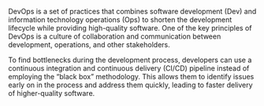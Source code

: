 DevOps is a set of practices that combines software development (Dev) and information technology operations (Ops) to shorten the development lifecycle while providing high-quality software. One of the key principles of DevOps is a culture of collaboration and communication between development, operations, and other stakeholders.

To find bottlenecks during the development process, developers can use a continuous integration and continuous delivery (CI/CD) pipeline instead of employing the “black box” methodology. This allows them to identify issues early on in the process and address them quickly, leading to faster delivery of higher-quality software.
